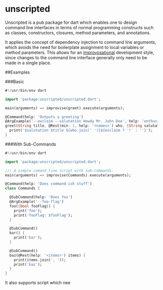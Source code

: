 unscripted
==========

Unscripted is a pub package for dart which enables one to design command line
interfaces in terms of normal programming constructs such as classes,
constructors, closures, method parameters, and annotations.

It applies the concept of dependency injection to command line arguments,
which avoids the need for boilerplate assignment to local variables or method
parameters.  This allows for an [improvosational][improvise] development style,
since changes to the command line interface generally only need to be made in a
single place.

##Examples

###Basic

```dart
#!/usr/bin/env dart

import 'package:unscripted/unscripted.dart';

main(arguments) => improvise(greet).execute(arguments);

@Command(help: 'Outputs a greeting')
@ArgExample('--exclaim --salutation Howdy Mr. John Doe', help: 'enthusiastic')
greet(String title, @Rest(min: 1, help: '<names>') who, {String salutation : 'Hello', bool exclaim : false}) {
  print('$salutation $title ${who.join(' ')}${exclaim ? '!' : ''}');
}
```

###With Sub-Commands

```dart
#!/usr/bin/env dart

import 'package:unscripted/unscripted.dart';

/// A simple comand line script with sub-commands.
main(arguments) => improvise(Commands).execute(arguments);

@Command(help: 'Does command-ish stuff')
class Commands {

  @SubCommand(help: 'Does foo')
  @ArgExample('--foo-flag')
  foo({bool fooFlag}) {
    print('foo');
    print('fooFlag: $fooFlag');
  }

  @SubCommand()
  bar() {
    print('bar');
  }

  @SubCommand()
  baz(@Rest(help: '<items>') items) {
    print(items.join(', '));
    print('baz');
  }
}
```

It also supports script which nee

[improvise]: https://seaneagan.github.io/unscripted/docs#unscripted@id_improvise
